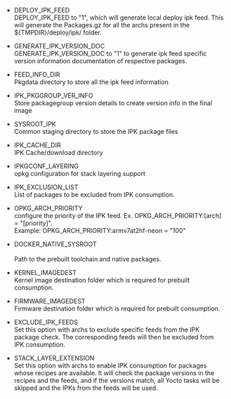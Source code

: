 - DEPLOY_IPK_FEED <br>
DEPLOY_IPK_FEED to "1", which will generate local deploy ipk feed. This will generate the Packages.gz for all the archs present in the ${TMPDIR}/deploy/ipk/ folder.

- GENERATE_IPK_VERSION_DOC <br>
GENERATE_IPK_VERSION_DOC to "1" to generate ipk feed specific version information documentation of respective packages.

- FEED_INFO_DIR <br>
Pkgdata directory to store all the ipk feed information

- IPK_PKGGROUP_VER_INFO <br>
Store packagegroup version details to create version info in the final image

- SYSROOT_IPK <br>
Common staging directory to store the IPK package files

- IPK_CACHE_DIR <br>
IPK Cache/download directory

- IPKGCONF_LAYERING <br>
opkg configuration for stack layering support

- IPK_EXCLUSION_LIST <br>
List of packages to be excluded from IPK consumption.

- OPKG_ARCH_PRIORITY <br>
configure the priority of the IPK feed. Ex. OPKG_ARCH_PRIORITY:[arch] = "[priority]".<br/>
Example: OPKG_ARCH_PRIORITY:armv7at2hf-neon = "100"

- DOCKER_NATIVE_SYSROOT <br>   
Path to the prebuilt toolchain and native packages.

- KERNEL_IMAGEDEST <br>
Kernel image destination folder which is required for prebuilt consumption.

- FIRMWARE_IMAGEDEST <br> 
Firmware destination folder which is required for prebuilt consumption.

- EXCLUDE_IPK_FEEDS <br>
Set this option with archs to exclude specific feeds from the IPK package check. The corresponding feeds will then be excluded from IPK consumption.

- STACK_LAYER_EXTENSION <br>
Set this option with archs to enable IPK consumption for packages whose recipes are available. It will check the package versions in the recipes and the feeds, and if the versions match, all Yocto tasks will be skipped and the IPKs from the feeds will be used.
